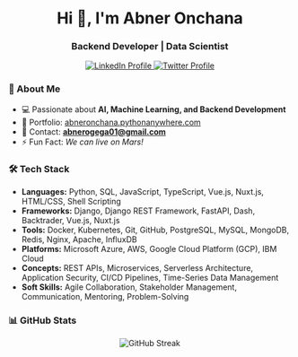 <h1 align="center">Hi 👋, I'm Abner Onchana</h1>
<h3 align="center">Backend Developer | Data Scientist</h3>

<p align="center">
  <a href="https://www.linkedin.com/in/abner-onchana/" target="_blank">
    <img src="https://img.shields.io/badge/LinkedIn-Abner%20Onchana-blue?style=for-the-badge&logo=linkedin" alt="LinkedIn Profile" />
  </a>
  <a href="https://twitter.com/abner_company" target="_blank">
    <img src="https://img.shields.io/badge/Twitter-%40abner_company-blue?style=for-the-badge&logo=twitter" alt="Twitter Profile" />
  </a>
</p>

### 🚀 About Me
- 💻 Passionate about **AI, Machine Learning, and Backend Development**  
- 🔗 Portfolio: [abneronchana.pythonanywhere.com](https://abneronchana.pythonanywhere.com/)  
- 📩 Contact: **abnerogega01@gmail.com**  
- ⚡ Fun Fact: *We can live on Mars!*  

### 🛠️ Tech Stack

- **Languages:** Python, SQL, JavaScript, TypeScript, Vue.js, Nuxt.js, HTML/CSS, Shell Scripting  
- **Frameworks:** Django, Django REST Framework, FastAPI, Dash, Backtrader, Vue.js, Nuxt.js  
- **Tools:** Docker, Kubernetes, Git, GitHub, PostgreSQL, MySQL, MongoDB, Redis, Nginx, Apache, InfluxDB  
- **Platforms:** Microsoft Azure, AWS, Google Cloud Platform (GCP), IBM Cloud  
- **Concepts:** REST APIs, Microservices, Serverless Architecture, Application Security, CI/CD Pipelines, Time-Series Data Management  
- **Soft Skills:** Agile Collaboration, Stakeholder Management, Communication, Mentoring, Problem-Solving  

### 📊 GitHub Stats
<p align="center">
  
  <img src="https://github-readme-streak-stats.herokuapp.com/?user=onchana01&theme=github_dark" alt="GitHub Streak" />
</p>
